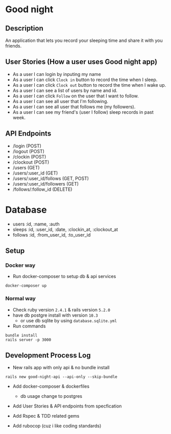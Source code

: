 # Good night

## Description
An application that lets you record your sleeping time and share it with you friends.

## User Stories (How a user uses Good night app)
* As a user I can login by inputing my name
* As a user I can click `Clock in` button to record the time when I sleep.
* As a user I can click `Clock out` button to record the time when I wake up.
* As a user I can see a list of users by name and id.
* As a user I can click `Follow` on the user that I want to follow.
* As a user I can see all user that I'm following.
* As a user I can see all user that follows me (my followers).
* As a user I can see my friend's (user I follow) sleep records in past week.

## API Endpoints
* /login (POST)
* /logout (POST)
* /clockin (POST)
* /clockout (POST)
* /users (GET)
* /users/:user_id (GET)
* /users/:user_id/follows (GET, POST)
* /users/:user_id/followers (GET)
* /follows/:follow_id (DELETE)

# Database
* users :id, :name, :auth
* sleeps :id, :user_id, :date, :clockin_at, :clockout_at
* follows :id, :from_user_id, :to_user_id

## Setup
### Docker way
* Run docker-composer to setup db & api services
```
docker-composer up
```

### Normal way
* Check ruby version `2.4.1` & rails version `5.2.0`
* have db postgre install with version `10.3`
    - or use db sqlite by using `database.sqlite.yml`
* Run commands
```
bundle install
rails server -p 3000
```

## Development Process Log
* New rails app with only api & no bundle install
```
rails new good-night-api --api-only --skip-bundle
```

* Add docker-composer & dockerfiles
    - db usage change to postgres

* Add User Stories & API endpoints from specfication

* Add Rspec & TDD related gems

* Add rubocop (cuz i like coding standards)
